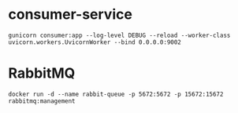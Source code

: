# consumer-service
```
gunicorn consumer:app --log-level DEBUG --reload --worker-class uvicorn.workers.UvicornWorker --bind 0.0.0.0:9002
```

# RabbitMQ
```
docker run -d --name rabbit-queue -p 5672:5672 -p 15672:15672 rabbitmq:management
```
